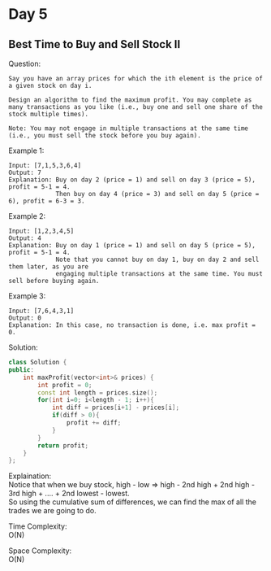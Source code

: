 # Day 5

## Best Time to Buy and Sell Stock II

Question:  
```
Say you have an array prices for which the ith element is the price of a given stock on day i.

Design an algorithm to find the maximum profit. You may complete as many transactions as you like (i.e., buy one and sell one share of the stock multiple times).

Note: You may not engage in multiple transactions at the same time (i.e., you must sell the stock before you buy again).
```

Example 1:  
```
Input: [7,1,5,3,6,4]
Output: 7
Explanation: Buy on day 2 (price = 1) and sell on day 3 (price = 5), profit = 5-1 = 4.
             Then buy on day 4 (price = 3) and sell on day 5 (price = 6), profit = 6-3 = 3.

```

Example 2:
```
Input: [1,2,3,4,5]
Output: 4
Explanation: Buy on day 1 (price = 1) and sell on day 5 (price = 5), profit = 5-1 = 4.
             Note that you cannot buy on day 1, buy on day 2 and sell them later, as you are
             engaging multiple transactions at the same time. You must sell before buying again.

```

Example 3:
```
Input: [7,6,4,3,1]
Output: 0
Explanation: In this case, no transaction is done, i.e. max profit = 0.

```


Solution: 

```cpp
class Solution {
public:
    int maxProfit(vector<int>& prices) {
        int profit = 0;
        const int length = prices.size();
        for(int i=0; i<length - 1; i++){
            int diff = prices[i+1] - prices[i];
            if(diff > 0){
                profit += diff;
            }
        }
        return profit;
    }
};
```

Explaination:  
Notice that when we buy stock, high - low => high - 2nd high + 2nd high - 3rd high + .... + 2nd lowest - lowest.  
So using the cumulative sum of differences, we can find the max of all the trades we are going to do.  

Time Complexity:  
O(N)  

Space Complexity:  
O(N)  
